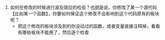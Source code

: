1. 如何在修改的时候进行波及效应的检验？也就是说，你修改了某一个源代码【比如某一个函数】，你要如何保证这个修改不会影响到这个代码原有的板块呢？ 
    - 把这个修改的板块涉及到的你没动过的函数，或者变量直接注释掉，看看有哪些板块不能用了，然后逐个检查